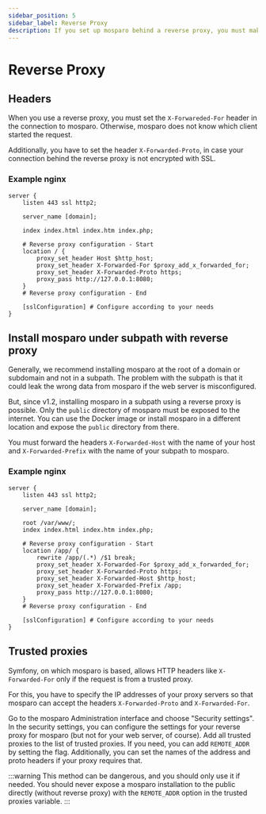 ```yaml
---
sidebar_position: 5
sidebar_label: Reverse Proxy
description: If you set up mosparo behind a reverse proxy, you must make some special adjustments.
---
```


# Reverse Proxy

## Headers

When you use a reverse proxy, you must set the `X-Forwareded-For` header in the connection to mosparo. Otherwise, mosparo does not know which client started the request.

Additionally, you have to set the header `X-Forwarded-Proto`, in case your connection behind the reverse proxy is not encrypted with SSL.

### Example nginx

```editorconfig
server {
    listen 443 ssl http2;

    server_name [domain];

    index index.html index.htm index.php;

    # Reverse proxy configuration - Start
    location / {
        proxy_set_header Host $http_host;
        proxy_set_header X-Forwarded-For $proxy_add_x_forwarded_for;
        proxy_set_header X-Forwarded-Proto https;
        proxy_pass http://127.0.0.1:8080;
    }
    # Reverse proxy configuration - End

    [sslConfiguration] # Configure according to your needs
}
```

## Install mosparo under subpath with reverse proxy

Generally, we recommend installing mosparo at the root of a domain or subdomain and not in a subpath. The problem with the subpath is that it could leak the wrong data from mosparo if the web server is misconfigured.

But, since v1.2, installing mosparo in a subpath using a reverse proxy is possible. Only the `public` directory of mosparo must be exposed to the internet. You can use the Docker image or install mosparo in a different location and expose the `public` directory from there.

You must forward the headers `X-Forwarded-Host` with the name of your host and `X-Forwarded-Prefix` with the name of your subpath to mosparo.

### Example nginx

```editorconfig
server {
    listen 443 ssl http2;

    server_name [domain];

    root /var/www/;
    index index.html index.htm index.php;

    # Reverse proxy configuration - Start
	location /app/ {
		rewrite /app/(.*) /$1 break;
        proxy_set_header X-Forwarded-For $proxy_add_x_forwarded_for;
        proxy_set_header X-Forwarded-Proto https;
		proxy_set_header X-Forwarded-Host $http_host;
		proxy_set_header X-Forwarded-Prefix /app;
		proxy_pass http://127.0.0.1:8080;
	}
    # Reverse proxy configuration - End

    [sslConfiguration] # Configure according to your needs
}
```

## Trusted proxies

Symfony, on which mosparo is based, allows HTTP headers like `X-Forwarded-For` only if the request is from a trusted proxy.

For this, you have to specify the IP addresses of your proxy servers so that mosparo can accept the headers `X-Forwarded-Proto` and `X-Forwarded-For`.

Go to the mosparo Administration interface and choose "Security settings". In the security settings, you can configure the settings for your reverse proxy for mosparo (but not for your web server, of course). Add all trusted proxies to the list of trusted proxies. If you need, you can add `REMOTE_ADDR` by setting the flag. Additionally, you can set the names of the address and proto headers if your proxy requires that.

:::warning
This method can be dangerous, and you should only use it if needed. You should never expose a mosparo installation to the public directly (without reverse proxy) with the `REMOTE_ADDR` option in the trusted proxies variable.
:::
